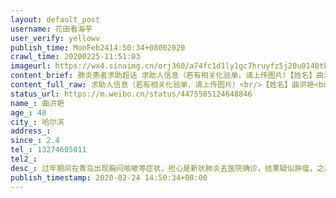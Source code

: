 ```yaml
---
layout: default_post
username: 花田看海芋
user_verify: yellowv
publish_time: MonFeb2414:50:34+08002020
crawl_time: 20200225-11:51:03
imageurl: https://wx4.sinaimg.cn/orj360/a74fc1d1ly1gc7hruyfz5j20u0140tbt.jpg
content_brief: 肺炎患者求助超话 求助人信息（若有相关化验单，请上传图片）【姓名】曲洪艳【年龄】40【所在城市】哈尔滨【所在小区、社区】【患病时间】2.4【联系方式】13274605011【其他紧急联系人】【病情描述】过年期间在青岛出现胸闷咳嗽等症状，担心是新状肺炎去医院确诊，结果疑似肿瘤，之后回哈 ...全文
content_full_raw: 求助人信息（若有相关化验单，请上传图片）<br/>【姓名】曲洪艳<br/>【年龄】40<br/>【所在城市】哈尔滨<br/>【所在小区、社区】<br/>【患病时间】2.4<br/>【联系方式】13274605011<br/>【其他紧急联系人】<br/>【病情描述】过年期间在青岛出现胸闷咳嗽等症状，担心是新状肺炎去医院确诊，结果疑似肿瘤，之后回哈尔滨，本想在当地入院治疗，后随着疫情严重，各大医院门诊关闭，已经不接收看诊，现在只能在哈市的亲戚家等，希望有关部门能帮忙联系当地肿瘤医院入院确诊及治疗<adata-url="http://t.cn/Rp7TZiG"href="http://weibo.com/p/1001018008623010000000000"data-hide=""><spanclass='url-icon'><imgstyle='width:1rem;height:1rem'src='https://h5.sinaimg.cn/upload/2015/09/25/3/timeline_card_small_location_default.png'></span><spanclass="surl-text">哈尔滨</span></a>
status_url: https://m.weibo.cn/status/4475505124648846
name_: 曲洪艳
age_: 40
city_: 哈尔滨
address_: 
since_: 2.4
tel_: 13274605011
tel2_: 
desc_: 过年期间在青岛出现胸闷咳嗽等症状，担心是新状肺炎去医院确诊，结果疑似肿瘤，之后回哈尔滨，本想在当地入院治疗，后随着疫情严重，各大医院门诊关闭，已经不接收看诊，现在只能在哈市的亲戚家等，希望有关部门能帮忙联系当地肿瘤医院入院确诊及治疗<adata-url="http//t.cn/Rp7TZiG"href="http//weibo.com/p/1001018008623010000000000"data-hide=""><spanclass='url-icon'><imgstyle='width1rem;height1rem'src='https//h5.sinaimg.cn/upload/2015/09/25/3/timeline_card_small_location_default.png'></span><spanclass="surl-text">哈尔滨</span></a>
publish_timestamp: 2020-02-24 14:50:34+08:00
---
```

